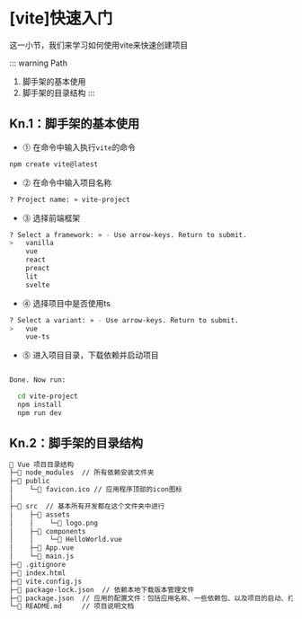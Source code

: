 # [vite]快速入门

这一小节，我们来学习如何使用vite来快速创建项目

::: warning Path

1. 脚手架的基本使用
2. 脚手架的目录结构
:::

## Kn.1：脚手架的基本使用

* ⓵ 在命令中输入执行`vite`的命令

```bash
npm create vite@latest
```

* ⓶ 在命令中输入项目名称

```bash
? Project name: » vite-project
```

* ⓷ 选择前端框架

```bash
? Select a framework: » - Use arrow-keys. Return to submit.
>   vanilla
    vue
    react
    preact
    lit
    svelte
```

* ⓸ 选择项目中是否使用ts

```bash
? Select a variant: » - Use arrow-keys. Return to submit.
>   vue
    vue-ts
```

* ⓹ 进入项目目录，下载依赖并启动项目

```bash

Done. Now run:

  cd vite-project
  npm install
  npm run dev
```

## Kn.2：脚手架的目录结构

```bash
📂 Vue 项目目录结构
├─📂 node_modules  // 所有依赖安装文件夹
├─📂 public      
│    └─📄 favicon.ico // 应用程序顶部的icon图标       
│   
├─📂 src  // 基本所有开发都在这个文件夹中进行
│    ├─📂 assets  
│    │    └─📄 logo.png     
│    ├─📂 components  
│    │    └─📄 HelloWorld.vue      
│    ├─📄 App.vue
│    └─📄 main.js
├─📄 .gitignore
├─📄 index.html
├─📄 vite.config.js
├─📄 package-lock.json  // 依赖本地下载版本管理文件
├─📄 package.json  // 应用的配置文件：包括应用名称、一些依赖包、以及项目的启动、打包等等
└─📄 README.md     // 项目说明文档
```
